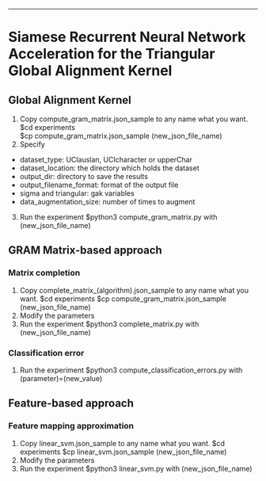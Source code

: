

-----
# Siamese Recurrent Neural Network Acceleration for the Triangular Global Alignment Kernel

## Global Alignment Kernel
1. Copy compute_gram_matrix.json_sample to any name what you want.
        $cd experiments  
        $cp compute_gram_matrix.json_sample (new_json_file_name)
2. Specify
- dataset_type: UCIauslan, UCIcharacter or upperChar
- dataset_location: the directory which holds the dataset
- output_dir: directory to save the results
- output_filename_format: format of the output file
- sigma and triangular: gak variables
- data_augmentation_size: number of times to augment
3. Run the experiment
        $python3 compute_gram_matrix.py with (new_json_file_name)

## GRAM Matrix-based approach
### Matrix completion
1. Copy complete_matrix_(algorithm).json_sample to any name what you want.
        $cd experiments
        $cp compute_gram_matrix.json_sample (new_json_file_name)
2. Modify the parameters
3. Run the experiment
        $python3 complete_matrix.py with (new_json_file_name)

### Classification error
1. Run the experiment
        $python3 compute_classification_errors.py with (parameter)=(new_value)
        
## Feature-based approach
### Feature mapping approximation
1. Copy linear_svm.json_sample to any name what you want.
        $cd experiments
        $cp linear_svm.json_sample (new_json_file_name)
2. Modify the parameters
3. Run the experiment
        $python3 linear_svm.py with (new_json_file_name)



